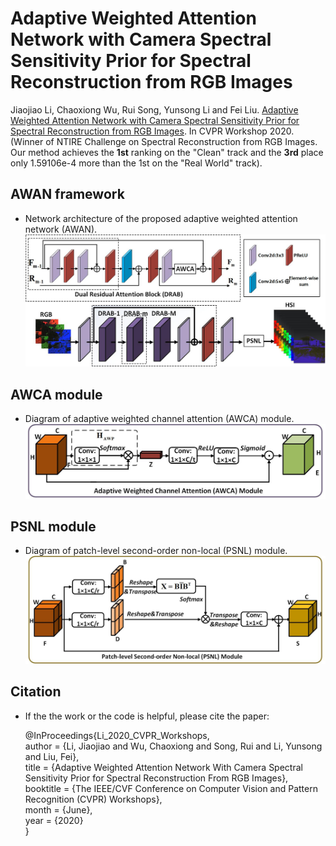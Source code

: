 # Adaptive Weighted Attention Network with Camera Spectral Sensitivity Prior for Spectral Reconstruction from RGB Images

Jiaojiao Li, Chaoxiong Wu, Rui Song, Yunsong Li and Fei Liu. [Adaptive Weighted Attention Network with Camera Spectral Sensitivity Prior for Spectral Reconstruction from RGB Images](http://openaccess.thecvf.com/content_CVPRW_2020/html/w31/Li_Adaptive_Weighted_Attention_Network_With_Camera_Spectral_Sensitivity_Prior_for_CVPRW_2020_paper.html). In CVPR Workshop 2020. (Winner of NTIRE Challenge on Spectral Reconstruction from RGB Images. Our method achieves the **1st** ranking on the "Clean" track and the **3rd** place only 1.59106e-4 more than the 1st on the "Real World" track). 

## AWAN framework
- Network architecture of the proposed adaptive weighted attention network (AWAN).
![](./Figures/AWAN.jpg)

## AWCA module
- Diagram of adaptive weighted channel attention (AWCA) module.
![](./Figures/AWCA.jpg)

## PSNL module
- Diagram of patch-level second-order non-local (PSNL) module.
![](./Figures/PSNL.jpg)

## Citation
- If the the work or the code is helpful, please cite the paper:

    @InProceedings{Li_2020_CVPR_Workshops,  
      author = {Li, Jiaojiao and Wu, Chaoxiong and Song, Rui and Li, Yunsong and Liu, Fei},  
      title = {Adaptive Weighted Attention Network With Camera Spectral Sensitivity Prior for Spectral Reconstruction From RGB Images},  
      booktitle = {The IEEE/CVF Conference on Computer Vision and Pattern Recognition (CVPR) Workshops},  
      month = {June},  
      year = {2020}  
    }
